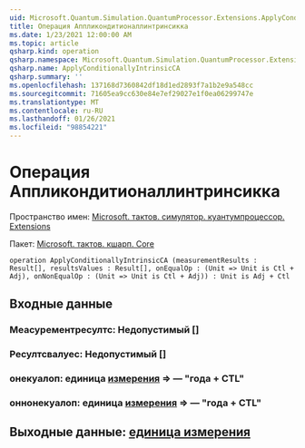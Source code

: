 ```yaml
---
uid: Microsoft.Quantum.Simulation.QuantumProcessor.Extensions.ApplyConditionallyIntrinsicCA
title: Операция Аппликондитионаллинтринсикка
ms.date: 1/23/2021 12:00:00 AM
ms.topic: article
qsharp.kind: operation
qsharp.namespace: Microsoft.Quantum.Simulation.QuantumProcessor.Extensions
qsharp.name: ApplyConditionallyIntrinsicCA
qsharp.summary: ''
ms.openlocfilehash: 137168d7360842df18d1ed2893f7a1b2e9a548cc
ms.sourcegitcommit: 71605ea9cc630e84e7ef29027e1f0ea06299747e
ms.translationtype: MT
ms.contentlocale: ru-RU
ms.lasthandoff: 01/26/2021
ms.locfileid: "98854221"
---
```

# <a name="applyconditionallyintrinsicca-operation"></a>Операция Аппликондитионаллинтринсикка

Пространство имен: [Microsoft. тактов. симулятор. куантумпроцессор. Extensions](xref:Microsoft.Quantum.Simulation.QuantumProcessor.Extensions)

Пакет: [Microsoft. тактов. кшарп. Core](https://nuget.org/packages/Microsoft.Quantum.QSharp.Core)




```qsharp
operation ApplyConditionallyIntrinsicCA (measurementResults : Result[], resultsValues : Result[], onEqualOp : (Unit => Unit is Ctl + Adj), onNonEqualOp : (Unit => Unit is Ctl + Adj)) : Unit is Adj + Ctl
```


## <a name="input"></a>Входные данные

### <a name="measurementresults--__invalidresult__"></a>Меасурементресултс: __Недопустимый <Result>__[]




### <a name="resultsvalues--__invalidresult__"></a>Ресултсвалуес: __Недопустимый <Result>__[]




### <a name="onequalop--unit--unit--is-adj--ctl"></a>онекуалоп: единица [измерения](xref:microsoft.quantum.lang-ref.unit) => [](xref:microsoft.quantum.lang-ref.unit) — "года + CTL"




### <a name="onnonequalop--unit--unit--is-adj--ctl"></a>оннонекуалоп: единица [измерения](xref:microsoft.quantum.lang-ref.unit) => [](xref:microsoft.quantum.lang-ref.unit) — "года + CTL"





## <a name="output--unit"></a>Выходные данные: [единица измерения](xref:microsoft.quantum.lang-ref.unit)

